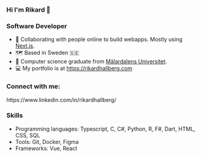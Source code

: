 <h3>Hi I'm Rikard 👋</h3>
<h3>Software Developer</h3>
<ul>
  <li>
    🤝 Collaborating with people online to build webapps. Mostly using <a href="https://nextjs.org">Next.js</a>.
  </li>
  <li>
    🗺️ Based in Sweden 🇸🇪
  </li>
  <li>
    🏫 Computer science graduate from <a href="https://www.mdu.se/en/malardalen-university">Mälardalens Universitet</a>.
  </li>
  <li>
    💻 My portfolio is at <a href="https://rikardhallberg.com">https://rikardhallberg.com</a>
  </li>
</ul>
<h3 align="left">Connect with me:</h3>
<p align="left">
https://www.linkedin.com/in/rikardhallberg/
</p>

<h3>Skills</h3>
<ul>
  <li>Programming languages: Typescript, C, C#, Python, R, F#, Dart, HTML, CSS, SQL</li>
  <li>Tools: Git, Docker, Figma</li>
  <li>Frameworks: Vue, React</li>
</ul>

<!---
rikhall1515/rikhall1515 is a ✨ special ✨ repository because its `README.md` (this file) appears on your GitHub profile.
You can click the Preview link to take a look at your changes.
--->
